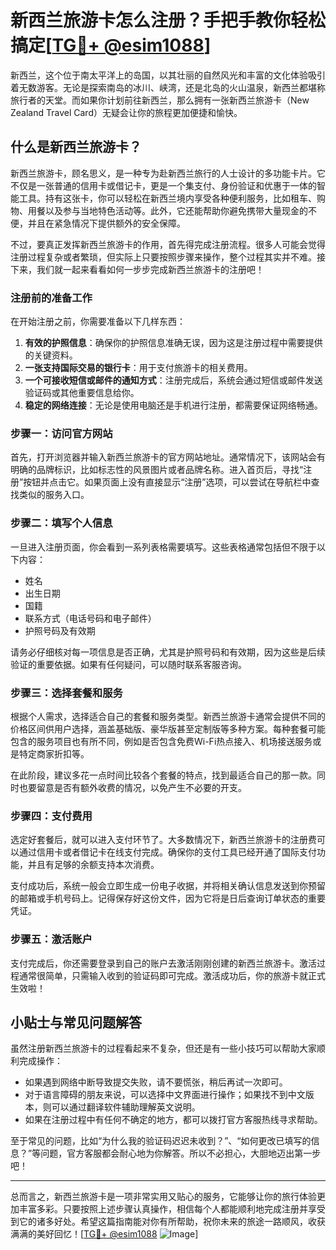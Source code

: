 # 新西兰旅游卡怎么注册？手把手教你轻松搞定[[TG💪+ @esim1088](https://t.me/s/esim1088)]

新西兰，这个位于南太平洋上的岛国，以其壮丽的自然风光和丰富的文化体验吸引着无数游客。无论是探索南岛的冰川、峡湾，还是北岛的火山温泉，新西兰都堪称旅行者的天堂。而如果你计划前往新西兰，那么拥有一张新西兰旅游卡（New Zealand Travel Card）无疑会让你的旅程更加便捷和愉快。

## 什么是新西兰旅游卡？

新西兰旅游卡，顾名思义，是一种专为赴新西兰旅行的人士设计的多功能卡片。它不仅是一张普通的信用卡或借记卡，更是一个集支付、身份验证和优惠于一体的智能工具。持有这张卡，你可以轻松在新西兰境内享受各种便利服务，比如租车、购物、用餐以及参与当地特色活动等。此外，它还能帮助你避免携带大量现金的不便，并且在紧急情况下提供额外的安全保障。

不过，要真正发挥新西兰旅游卡的作用，首先得完成注册流程。很多人可能会觉得注册过程复杂或者繁琐，但实际上只要按照步骤来操作，整个过程其实并不难。接下来，我们就一起来看看如何一步步完成新西兰旅游卡的注册吧！

### 注册前的准备工作

在开始注册之前，你需要准备以下几样东西：

1. **有效的护照信息**：确保你的护照信息准确无误，因为这是注册过程中需要提供的关键资料。
2. **一张支持国际交易的银行卡**：用于支付旅游卡的相关费用。
3. **一个可接收短信或邮件的通知方式**：注册完成后，系统会通过短信或邮件发送验证码或其他重要信息给你。
4. **稳定的网络连接**：无论是使用电脑还是手机进行注册，都需要保证网络畅通。

### 步骤一：访问官方网站

首先，打开浏览器并输入新西兰旅游卡的官方网站地址。通常情况下，该网站会有明确的品牌标识，比如标志性的风景图片或者品牌名称。进入首页后，寻找“注册”按钮并点击它。如果页面上没有直接显示“注册”选项，可以尝试在导航栏中查找类似的服务入口。

### 步骤二：填写个人信息

一旦进入注册页面，你会看到一系列表格需要填写。这些表格通常包括但不限于以下内容：
- 姓名
- 出生日期
- 国籍
- 联系方式（电话号码和电子邮件）
- 护照号码及有效期

请务必仔细核对每一项信息是否正确，尤其是护照号码和有效期，因为这些是后续验证的重要依据。如果有任何疑问，可以随时联系客服咨询。

### 步骤三：选择套餐和服务

根据个人需求，选择适合自己的套餐和服务类型。新西兰旅游卡通常会提供不同的价格区间供用户选择，涵盖基础版、豪华版甚至定制版等多种方案。每种套餐可能包含的服务项目也有所不同，例如是否包含免费Wi-Fi热点接入、机场接送服务或是特定商家折扣等。

在此阶段，建议多花一点时间比较各个套餐的特点，找到最适合自己的那一款。同时也要留意是否有额外收费的情况，以免产生不必要的开支。

### 步骤四：支付费用

选定好套餐后，就可以进入支付环节了。大多数情况下，新西兰旅游卡的注册费可以通过信用卡或者借记卡在线支付完成。确保你的支付工具已经开通了国际支付功能，并且有足够的余额支持本次消费。

支付成功后，系统一般会立即生成一份电子收据，并将相关确认信息发送到你预留的邮箱或手机号码上。记得保存好这份文件，因为它将是日后查询订单状态的重要凭证。

### 步骤五：激活账户

支付完成后，你还需要登录到自己的账户去激活刚刚创建的新西兰旅游卡。激活过程通常很简单，只需输入收到的验证码即可完成。激活成功后，你的旅游卡就正式生效啦！

## 小贴士与常见问题解答

虽然注册新西兰旅游卡的过程看起来不复杂，但还是有一些小技巧可以帮助大家顺利完成操作：

- 如果遇到网络中断导致提交失败，请不要慌张，稍后再试一次即可。
- 对于语言障碍的朋友来说，可以选择中文界面进行操作；如果找不到中文版本，则可以通过翻译软件辅助理解英文说明。
- 如果在注册过程中有任何不确定的地方，都可以拨打官方客服热线寻求帮助。

至于常见的问题，比如“为什么我的验证码迟迟未收到？”、“如何更改已填写的信息？”等问题，官方客服都会耐心地为你解答。所以不必担心，大胆地迈出第一步吧！

---

总而言之，新西兰旅游卡是一项非常实用又贴心的服务，它能够让你的旅行体验更加丰富多彩。只要按照上述步骤认真操作，相信每个人都能顺利地完成注册并享受到它的诸多好处。希望这篇指南能对你有所帮助，祝你未来的旅途一路顺风，收获满满的美好回忆！[[TG💪+ @esim1088](https://t.me/s/esim1088) ![Image](https://i.postimg.cc/4NQfJmqS/Snipaste-2025-05-13-00-14-12.png)]